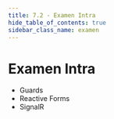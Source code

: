 ```yaml
---
title: 7.2 - Examen Intra
hide_table_of_contents: true
sidebar_class_name: examen
---
```


# Examen Intra

- Guards
- Reactive Forms
- SignalR
